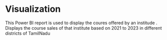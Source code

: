 # Visualization

This Power BI report is used to display the coures offered by an institude .
Displays the course sales of that institute based on 2021 to 2023 in different districts of TamilNadu  
